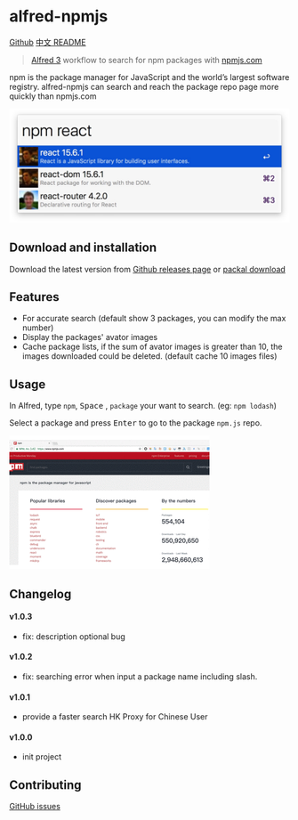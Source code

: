 # alfred-npmjs

[Github](https://github.com/ycjcl868/alfred-npmjs)
[中文 README](README-zh_CN.md)

> [Alfred 3](https://www.alfredapp.com) workflow to search for npm packages with [npmjs.com](https://www.npmjs.com/)

npm is the package manager for JavaScript and the world’s largest software registry. alfred-npmjs can search and reach the package repo page more quickly than npmjs.com

![](https://raw.githubusercontent.com/ycjcl868/alfred-npmjs/gh-pages/images/snapshot.png)

## Download and installation
Download the latest version from [Github releases page](https://github.com/ycjcl868/alfred-npmjs/releases/latest) or [packal download](http://www.packal.org/workflow/npmsearch)

## Features
- For accurate search (default show 3 packages, you can modify the max number)
- Display the packages' avator images
- Cache package lists, if the sum of avator images is greater than 10, the images downloaded could be deleted. (default cache 10 images files)

## Usage
In Alfred, type `npm`, <kbd>Space</kbd> , `package` your want to search. (eg: `npm lodash`)

Select a package and press <kbd>Enter</kbd> to go to the package `npm.js` repo.

![](https://raw.githubusercontent.com/ycjcl868/alfred-npmjs/gh-pages/images/usage.gif)


## Changelog
#### v1.0.3
- fix: description optional bug

#### v1.0.2
- fix: searching error when input a package name including slash.

#### v1.0.1
- provide a faster search HK Proxy for Chinese User

#### v1.0.0
- init project

## Contributing
[GitHub issues](https://github.com/ycjcl868/alfred-npmjs/issues)
